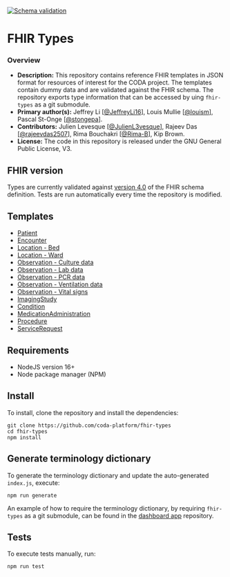 [![Schema validation](https://github.com/coda-platform/fhir-types/actions/workflows/publish.yml/badge.svg)](https://github.com/coda-platform/fhir-types/actions/workflows/publish.yml)
<br />

# FHIR Types

### Overview

- **Description:** This repository contains reference FHIR templates in JSON format for resources of interest for the CODA project. The templates contain dummy data and are validated against the FHIR schema. The repository exports type information that can be accessed by uing `fhir-types` as a git submodule.
- **Primary author(s):** Jeffrey Li [[@JeffreyLi16](https://github.com/JeffreyLi16)], Louis Mullie [[@louism](https://github.com/louismullie)], Pascal St-Onge [[@stongepa](https://github.com/stongepa)].
- **Contributors:** Julien Levesque [[@JulienL3vesque](https://github.com/JulienL3vesque)], Rajeev Das [[@rajeevdas2507](https://github.com/rajeevdas2507)], Rima Bouchakri [[@Rima-B](https://github.com/Rima-B)], Kip Brown.
- **License:** The code in this repository is released under the GNU General Public License, V3.

## FHIR version

Types are currently validated against [version 4.0](http://hl7.org/fhir/R4/fhir.schema.json.zip) of the FHIR schema definition. Tests are run automatically every time the repository is modified.

## Templates

- [Patient](https://github.com/coda-platform/fhir-types/blob/main/lib/templates/Patient.js)
- [Encounter](https://github.com/coda-platform/fhir-types/blob/main/lib/templates/Encounter.js)
- [Location - Bed](https://github.com/coda-platform/fhir-types/blob/main/lib/templates/Location-bed.js)
- [Location - Ward](https://github.com/coda-platform/fhir-types/blob/main/lib/templates/Location-ward.js)
- [Observation - Culture data](https://github.com/coda-platform/fhir-types/blob/main/lib/templates/Observation-Culture.js)
- [Observation - Lab data](https://github.com/coda-platform/fhir-types/blob/main/lib/templates/Observation-Labs.js)
- [Observation - PCR data](https://github.com/coda-platform/fhir-types/blob/main/lib/templates/Observation-PCR.js)
- [Observation - Ventilation data](https://github.com/coda-platform/fhir-types/blob/main/lib/templates/Observation-Vent.js)
- [Observation - Vital signs](https://github.com/coda-platform/fhir-types/blob/main/lib/templates/Observation-VitalSigns.js)
- [ImagingStudy](https://github.com/coda-platform/fhir-types/blob/main/lib/templates/ImagingStudy.js)
- [Condition](https://github.com/coda-platform/fhir-types/blob/main/lib/templates/Condition.js)
- [MedicationAdministration](https://github.com/coda-platform/fhir-types/blob/main/lib/templates/MedicationAdministration.js)
- [Procedure](https://github.com/coda-platform/fhir-types/blob/main/lib/templates/Procedure.js)
- [ServiceRequest](https://github.com/coda-platform/fhir-types/blob/main/lib/templates/ServiceRequest.js)

## Requirements

- NodeJS version 16+
- Node package manager (NPM)

## Install

To install, clone the repository and install the dependencies:

```
git clone https://github.com/coda-platform/fhir-types
cd fhir-types
npm install
```

## Generate terminology dictionary

To generate the terminology dictionary and update the auto-generated `index.js`, execute:

```
npm run generate
```

An example of how to require the terminology dictionary, by requiring `fhir-types` as a git submodule, can be found in the [dashboard app](https://github.com/coda-platform/dashboard-app) repository.

## Tests

To execute tests manually, run:

```
npm run test
```
